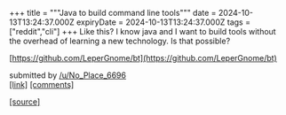 +++
title = """Java to build command line tools"""
date = 2024-10-13T13:24:37.000Z
expiryDate = 2024-10-13T13:24:37.000Z
tags = ["reddit","cli"]
+++
Like this? I know java and I want to build tools without the overhead of learning a new technology. Is that possible?

[https://github.com/LeperGnome/bt](https://github.com/LeperGnome/bt)

submitted by [/u/No\_Place\_6696](https://www.reddit.com/user/No_Place_6696)  
[\[link\]](https://www.reddit.com/r/commandline/comments/1g2pl3l/java_to_build_command_line_tools/) [\[comments\]](https://www.reddit.com/r/commandline/comments/1g2pl3l/java_to_build_command_line_tools/)

[[source]](https://www.reddit.com/r/commandline/comments/1g2pl3l/java_to_build_command_line_tools/)
